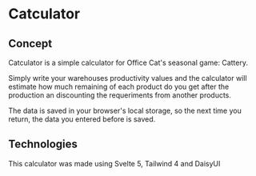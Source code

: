 # Catculator

## Concept

Catculator is a simple calculator for Office Cat's seasonal game: Cattery.

Simply write your warehouses productivity values and the calculator will estimate how much remaining of each product do you get after the production an discounting the requeriments from another products.

The data is saved in your browser's local storage, so the next time you return, the data you entered before is saved.

## Technologies

This calculator was made using Svelte 5, Tailwind 4 and DaisyUI
